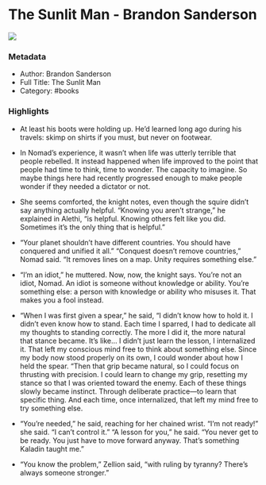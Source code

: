 # The Sunlit Man - Brandon Sanderson

![](https://images-na.ssl-images-amazon.com/images/S/compressed.photo.goodreads.com/books/1696146860i/60531420.jpg)

### Metadata

- Author: Brandon Sanderson
- Full Title: The Sunlit Man
- Category: #books

### Highlights

- At least his boots were holding up. He’d learned long ago during his travels: skimp on shirts if you must, but never on footwear.

- In Nomad’s experience, it wasn’t when life was utterly terrible that people rebelled. It instead happened when life improved to the point that people had time to think, time to wonder. The capacity to imagine. So maybe things here had recently progressed enough to make people wonder if they needed a dictator or not.

- She seems comforted, the knight notes, even though the squire didn’t say anything actually helpful. “Knowing you aren’t strange,” he explained in Alethi, “is helpful. Knowing others felt like you did. Sometimes it’s the only thing that is helpful.”

- “Your planet shouldn’t have different countries. You should have conquered and unified it all.” “Conquest doesn’t remove countries,” Nomad said. “It removes lines on a map. Unity requires something else.”

- “I’m an idiot,” he muttered. Now, now, the knight says. You’re not an idiot, Nomad. An idiot is someone without knowledge or ability. You’re something else: a person with knowledge or ability who misuses it. That makes you a fool instead.

- “When I was first given a spear,” he said, “I didn’t know how to hold it. I didn’t even know how to stand. Each time I sparred, I had to dedicate all my thoughts to standing correctly. The more I did it, the more natural that stance became. It’s like… I didn’t just learn the lesson, I internalized it. That left my conscious mind free to think about something else. Since my body now stood properly on its own, I could wonder about how I held the spear. “Then that grip became natural, so I could focus on thrusting with precision. I could learn to change my grip, resetting my stance so that I was oriented toward the enemy. Each of these things slowly became instinct. Through deliberate practice—to learn that specific thing. And each time, once internalized, that left my mind free to try something else.

- “You’re needed,” he said, reaching for her chained wrist. “I’m not ready!” she said. “I can’t control it.” “A lesson for you,” he said. “You never get to be ready. You just have to move forward anyway. That’s something Kaladin taught me.”

- “You know the problem,” Zellion said, “with ruling by tyranny? There’s always someone stronger.”

